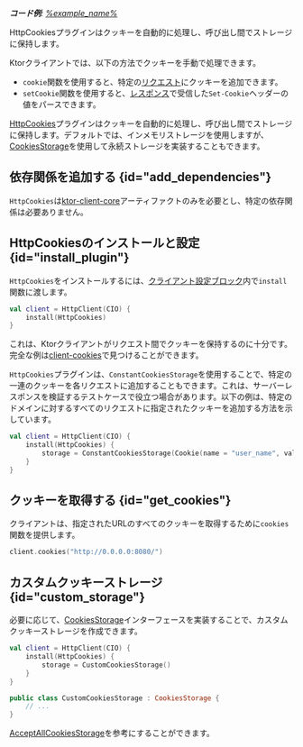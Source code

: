 [//]: # (title: クッキー)

<primary-label ref="client-plugin"/>

<tldr>
<var name="example_name" value="client-cookies"/>
<p>
    <b>コード例</b>:
    <a href="https://github.com/ktorio/ktor-documentation/tree/%ktor_version%/codeSnippets/snippets/%example_name%">
        %example_name%
    </a>
</p>
</tldr>

<link-summary>
HttpCookiesプラグインはクッキーを自動的に処理し、呼び出し間でストレージに保持します。
</link-summary>

Ktorクライアントでは、以下の方法でクッキーを手動で処理できます。
* `cookie`関数を使用すると、特定の[リクエスト](client-requests.md#cookies)にクッキーを追加できます。
* `setCookie`関数を使用すると、[レスポンス](client-responses.md#headers)で受信した`Set-Cookie`ヘッダーの値をパースできます。

[HttpCookies](https://api.ktor.io/ktor-client/ktor-client-core/io.ktor.client.plugins.cookies/-http-cookies/index.html)プラグインはクッキーを自動的に処理し、呼び出し間でストレージに保持します。デフォルトでは、インメモリストレージを使用しますが、[CookiesStorage](#custom_storage)を使用して永続ストレージを実装することもできます。

## 依存関係を追加する {id="add_dependencies"}
`HttpCookies`は[ktor-client-core](client-dependencies.md)アーティファクトのみを必要とし、特定の依存関係は必要ありません。

## HttpCookiesのインストールと設定 {id="install_plugin"}

`HttpCookies`をインストールするには、[クライアント設定ブロック](client-create-and-configure.md#configure-client)内で`install`関数に渡します。
```kotlin
val client = HttpClient(CIO) {
    install(HttpCookies)
}
```

これは、Ktorクライアントがリクエスト間でクッキーを保持するのに十分です。完全な例は[client-cookies](https://github.com/ktorio/ktor-documentation/tree/%ktor_version%/codeSnippets/snippets/client-cookies)で見つけることができます。

`HttpCookies`プラグインは、`ConstantCookiesStorage`を使用することで、特定の一連のクッキーを各リクエストに追加することもできます。これは、サーバーレスポンスを検証するテストケースで役立つ場合があります。以下の例は、特定のドメインに対するすべてのリクエストに指定されたクッキーを追加する方法を示しています。

```kotlin
val client = HttpClient(CIO) {
    install(HttpCookies) {
        storage = ConstantCookiesStorage(Cookie(name = "user_name", value = "jetbrains", domain = "0.0.0.0"))
    }
}
```

## クッキーを取得する {id="get_cookies"}

クライアントは、指定されたURLのすべてのクッキーを取得するために`cookies`関数を提供します。

```kotlin
client.cookies("http://0.0.0.0:8080/")
```

## カスタムクッキーストレージ {id="custom_storage"}

必要に応じて、[CookiesStorage](https://api.ktor.io/ktor-client/ktor-client-core/io.ktor.client.plugins.cookies/-cookies-storage/index.html)インターフェースを実装することで、カスタムクッキーストレージを作成できます。

```kotlin
val client = HttpClient(CIO) {
    install(HttpCookies) {
        storage = CustomCookiesStorage()
    }
}

public class CustomCookiesStorage : CookiesStorage {
    // ...
}
```

[AcceptAllCookiesStorage](https://github.com/ktorio/ktor/blob/main/ktor-client/ktor-client-core/common/src/io/ktor/client/plugins/cookies/AcceptAllCookiesStorage.kt)を参考にすることができます。